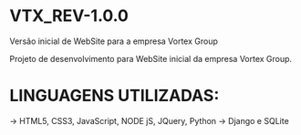# VTX_REV-1.0.0
Versão inicial de WebSite para a empresa Vortex Group

Projeto de desenvolvimento para WebSite inicial da empresa Vortex Group.

# LINGUAGENS UTILIZADAS:
-> HTML5, CSS3, JavaScript, NODE jS, JQuery, Python
-> Django e SQLite